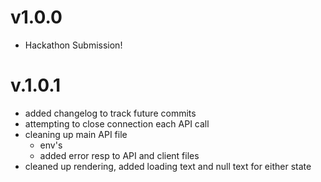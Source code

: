 # v1.0.0
- Hackathon Submission!

# v.1.0.1
- added changelog to track future commits
- attempting to close connection each API call
- cleaning up main API file
    - env's
    - added error resp to API and client files
- cleaned up rendering, added loading text and null text for either state